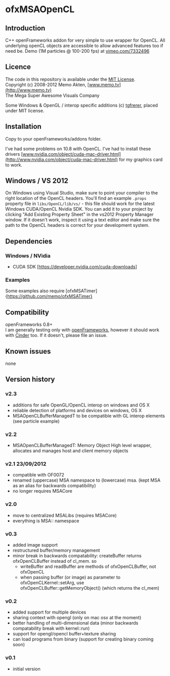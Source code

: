 ofxMSAOpenCL
=====================================

Introduction
------------
C++ openFrameworks addon for very simple to use wrapper for OpenCL. All underlying openCL objects are accessible to allow advanced features too if need be.
Demo (1M particles @ 100-200 fps) at [vimeo.com/7332496](http://vimeo.com/7332496)

Licence
-------
The code in this repository is available under the [MIT License](https://secure.wikimedia.org/wikipedia/en/wiki/Mit_license).  
Copyright (c) 2008-2012 Memo Akten, [www.memo.tv](http://www.memo.tv)  
The Mega Super Awesome Visuals Company

Some Windows & OpenGL / interop specific additions (c) [tgfrerer](http://poniesandlight.co.uk), placed under MIT license. 


Installation
------------
Copy to your openFrameworks/addons folder.

I've had some problems on 10.8 with OpenCL. I've had to install these drivers [www.nvidia.com/object/cuda-mac-driver.html](http://www.nvidia.com/object/cuda-mac-driver.html) for my graphics card to work.

## Windows / VS 2012 

On Windows using Visual Studio, make sure to point your compiler to the right location of the OpenCL headers. You'll find an example ```.props``` property file in ```libs/OpenCL/lib/vs/``` - this file should work for the latest Windows CUDA/OpenCL Nvidia SDK. You can add it to your project by clicking "Add Existing Property Sheet" in the vs2012 Property Manager window. If it doesn't work, inspect it using a text editor and make sure the path to the OpenCL headers is correct for your development system.

Dependencies
------------

### Windows / NVidia

* CUDA SDK [https://developer.nvidia.com/cuda-downloads]

### Examples

Some examples also require [ofxMSATimer]{https://github.com/memo/ofxMSATimer}

Compatibility
------------
openFrameworks 0.8+  
I am generally testing only with [openFrameworks](www.openframeworks.cc), however it should work with [Cinder](www.libcinder.org) too. If it doesn't, please file an issue.


Known issues
------------
none

Version history
------------
### v2.3
- additions for safe OpenGL/OpenCL interop on windows and OS X
- reliable detection of platforms and devices on windows, OS X
- MSAOpenCLBufferManagedT to be compatible with GL interop elements (see particle example) 
### v2.2
- MSAOpenCLBufferManagedT: Memory Object High level wrapper, allocates and manages host and client memory objects
### v2.1    23/09/2012
- compatible with OF0072
- renamed (uppercase) MSA namespace to (lowercase) msa. (kept MSA as an alias for backwards compatibility)
- no longer requires MSACore

### v2.0
- move to centralized MSALibs (requires MSACore)
- everything is MSA:: namespace

### v0.3
- added image support
- restructured buffer/memory management
- minor break in backwards compatability: createBuffer returns ofxOpenCLBuffer instead of cl_mem. so
   - writeBuffer and readBuffer are methods of ofxOpenCLBuffer, not ofxOpenCL
   - when passing buffer (or image) as parameter to ofxOpenCLKernel::setArg, use ofxOpenCLBuffer::getMemoryObject() (which returns the cl_mem)

### v0.2
- added support for multiple devices
- sharing context with opengl (only on mac osx at the moment)
- better handling of multi-dimensional data (minor backwards compatability break with kernel::run)
- support for opengl/opencl buffer+texture sharing 
- can load programs from binary (support for creating binary coming soon)


### v0.1
- initial version

